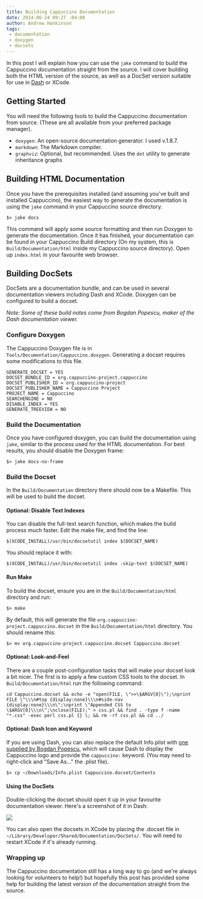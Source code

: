 ```yaml
---
title: Building Cappuccino Documentation
date: 2014-06-24 09:27 -04:00
author: Andrew Hankinson
tags:
 - documentation
 - doxygen
 - docsets
---
```


In this post I will explain how you can use the `jake` command to build the Cappuccino documentation straight from the source. I will cover building both the HTML version of the source, as well as a DocSet version suitable for use in [Dash](http://kapeli.com/dash) or XCode.

## Getting Started

You will need the following tools to build the Cappuccino documentation from source. (These are all available from your preferred package manager).

 * `doxygen`: An open-source documentation generator. I used v.1.8.7.
 * `markdown`: The Markdown compiler.
 * `graphviz`: Optional, but recommended. Uses the `dot` utility to generate inheritance graphs

## Building HTML Documentation

Once you have the prerequisites installed (and assuming you've built and installed Cappuccino), the easiest way to generate the documentation is using the `jake` command in your Cappuccino source directory.

`$> jake docs`

This command will apply some source formatting and then run Doxygen to generate the documentation. Once it has finished, your documentation can be found in your Cappuccino Build directory (On my system, this is `Build/Documentation/html` inside my Cappuccino source directory). Open up `index.html` in your favourite web browser.

## Building DocSets

DocSets are a documentation bundle, and can be used in several documentation viewers including Dash and XCode. Doxygen can be configured to build a docset.

*Note: Some of these build notes come from Bogdan Popescu, maker of the Dash documentation viewer.*

### Configure Doxygen

The Cappuccino Doxygen file is in `Tools/Documentation/Cappuccino.doxygen`. Generating a docset requires some modifications to this file.

```
GENERATE_DOCSET = YES
DOCSET_BUNDLE_ID = org.cappuccino-project.cappuccino
DOCSET_PUBLISHER_ID = org.cappuccino-project
DOCSET_PUBLISHER_NAME = Cappuccino Project
PROJECT_NAME = Cappuccino
SEARCHENGINE = NO
DISABLE_INDEX = YES
GENERATE_TREEVIEW = NO
```

### Build the Documentation

Once you have configured doxygen, you can build the documentation using `jake`, similar to the process used for the HTML documentation. For best results, you should disable the Doxygen frame:

`$> jake docs-no-frame`

### Build the Docset

In the `Build/Documentation` directory there should now be a Makefile. This will be used to build the docset.

#### Optional: Disable Text Indexes

You can disable the full-text search function, which makes the build process much faster. Edit the make file, and find the line:

`$(XCODE_INSTALL)/usr/bin/docsetutil index $(DOCSET_NAME)`

You should replace it with:

`$(XCODE_INSTALL)/usr/bin/docsetutil index -skip-text $(DOCSET_NAME)`

#### Run Make

To build the docset, ensure you are in the `Build/Documentation/html` directory and run:

`$> make`

By default, this will generate the file `org.cappuccino-project.cappuccino.docset` in the `Build/Documentation/html` directory. You should rename this:

`$> mv org.cappuccino-project.cappuccino.docset Cappuccino.docset`

#### Optional: Look-and-Feel

There are a couple post-configuration tasks that will make your docset look a bit nicer. The first is to apply a few custom CSS tools to the docset. In `Build/Documentation/html` run the following command:

```
cd Cappuccino.docset && echo -e "open(FILE, \">>\$ARGV[0]\");\nprint FILE \"\\\n#top {display:none}\\\n#side-nav {display:none}\\\n\";\nprint \"Appended CSS to \$ARGV[0]\\\n\";\nclose(FILE);" > css.pl && find . -type f -name "*.css" -exec perl css.pl {} \; && rm -rf css.pl && cd ../
```

#### Optional: Dash Icon and Keyword

If you are using Dash, you can also replace the default Info.plist with [one supplied by Bogdan Popescu](/downloads/documentation/Info.plist), which will cause Dash to display the Cappuccino logo and provide the `cappuccino:` keyword. (You may need to right-click and "Save As..." the .plist file).

`$> cp ~/Downloads/Info.plist Cappuccino.docset/Contents`

#### Using the DocSets

Double-clicking the docset should open it up in your favourite documentation viewer. Here's a screenshot of it in Dash:

[![](/img/cpo-uploads/2014/06/cappuccino-docs-in-dash.png)](/img/cpo-uploads/2014/06/cappuccino-docs-in-dash.png)

You can also open the docsets in XCode by placing the .docset file in `~/Library/Developer/Shared/Documentation/DocSets/`. You will need to restart XCode if it's already running.

### Wrapping up

The Cappuccino documentation still has a long way to go (and we're always looking for volunteers to help!) but hopefully this post has provided some help for building the latest version of the documentation straight from the source.
